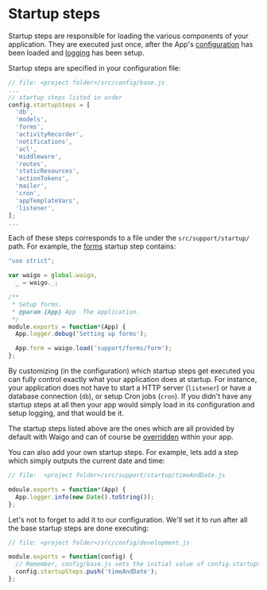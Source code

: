 # Startup steps

Startup steps are responsible for loading the various components of 
your application. They are executed just once, after the 
App's [configuration](Configuration.md) has been loaded and [logging](../Logging/) has been setup.

Startup steps are specified in your configuration file:

```javascript
// file: <project folder>/src/config/base.js
...
// startup steps listed in order
config.startupSteps = [
  'db',
  'models',
  'forms',
  'activityRecorder',
  'notifications',
  'acl',
  'middleware',
  'routes',
  'staticResources',
  'actionTokens',
  'mailer',
  'cron',
  'appTemplateVars',
  'listener',
];
...
```

Each of these steps corresponds to a file under the `src/support/startup/` 
path. For example, the [forms](https://github.com/waigo/waigo/blob/master/src/support/startup/forms.js) startup step contains:

```javascript
"use strict";

var waigo = global.waigo,
  _ = waigo._;

/** 
 * Setup forms.
 * @param {App} App  The application.
 */
module.exports = function*(App) {
  App.logger.debug('Setting up forms');

  App.form = waigo.load('support/forms/form');
};
```

By customizing (in the configuration) which startup steps get executed you can fully 
control exactly what your application does at startup. For instance, your application does 
not have to start a HTTP server (`listener`) or have a database 
connection (`db`), or setup Cron jobs (`cron`). If you didn't have any startup steps at all then your app would simply load in its configuration and setup logging, and that would be it.

The startup steps listed above are the ones which are all provided by default with 
Waigo and can of course be [overridden](../ExtendAndOverride/) within your app.

You can also add your own startup steps. For example, lets add a step which simply outputs the current date and time:

```javascript
// file:  <project folder>/src/support/startup/timeAndDate.js

mdoule.exports = function*(App) {
  App.logger.info(new Date().toString());
};
```

Let's not to forget to add it to our configuration. We'll set it to run after 
all the base startup steps are done executing:

```javascript
// file: <project folder>/src/config/development.js

module.exports = function(config) {
  // Remember, config/base.js sets the initial value of config.startupSteps
  config.startupSteps.push('timeAndDate');
};
```

